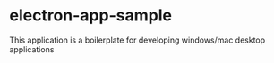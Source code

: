 # electron-app-sample
This application is a boilerplate for developing windows/mac desktop applications
